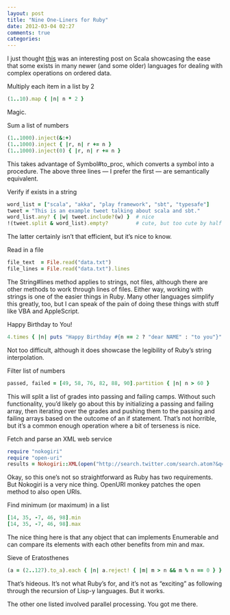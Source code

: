 ```yaml
---
layout: post
title: "Nine One-Liners for Ruby"
date: 2012-03-04 02:27
comments: true
categories: 
---
```


I just thought [this][on_scala] was an interesting post on Scala showcasing the
ease that some exists in many newer (and some older) languages for dealing with
complex operations on ordered data.

Multiply each item in a list by 2

``` ruby
(1..10).map { |n| n * 2 }
```

Magic.

Sum a list of numbers

``` ruby
(1..1000).inject(&:+)
(1..1000).inject { |r, n| r += n }
(1..1000).inject(0) { |r, n| r += n }
```

This takes advantage of Symbol#to_proc, which converts a symbol into a procedure. The above three
lines — I prefer the first — are semantically equivalent.

Verify if exists in a string

``` ruby
word_list = ["scala", "akka", "play framework", "sbt", "typesafe"]
tweet = "This is an example tweet talking about scala and sbt."
word_list.any? { |w| tweet.include?(w) }  # nice
!(tweet.split & word_list).empty?         # cute, but too cute by half
```

The latter certainly isn’t that efficient, but it’s nice to know.

Read in a file

``` ruby
file_text  = File.read("data.txt")
file_lines = File.read("data.txt").lines
```

The String#lines method applies to strings, not files, although there are other methods to work
through lines of files. Either way, working with strings is one of the easier things in Ruby. Many
other languages simplify this greatly, too, but I can speak of the pain of doing these things with
stuff like VBA and AppleScript.

Happy Birthday to You!

``` ruby
4.times { |n| puts "Happy Birthday #{n == 2 ? "dear NAME" : "to you"}" }
```

Not too difficult, although it does showcase the legibility of Ruby’s string interpolation.

Filter list of numbers

``` ruby
passed, failed = [49, 58, 76, 82, 88, 90].partition { |n| n > 60 }
```

This will split a list of grades into passing and failing camps. Without such functionality, you’d
likely go about this by initializing a passing and failing array, then iterating over the grades and
pushing them to the passing and failing arrays based on the outcome of an if statement. That’s not
horrible, but it’s a common enough operation where a bit of terseness is nice.

Fetch and parse an XML web service

``` ruby
require "nokogiri"
require "open-uri"
results = Nokogiri::XML(open("http://search.twitter.com/search.atom?&q=ruby"))
```

Okay, so this one’s not so straightforward as Ruby has two requirements. But Nokogiri is a very nice
thing. OpenURI monkey patches the open method to also open URIs.

Find minimum (or maximum) in a list

``` ruby
[14, 35, -7, 46, 98].min
[14, 35, -7, 46, 98].max
```

The nice thing here is that any object that can implements Enumerable and can compare its elements
with each other benefits from min and max.

Sieve of Eratosthenes

``` ruby
(a = (2..127).to_a).each { |n| a.reject! { |m| m > n && m % n == 0 } }
```

That’s hideous. It’s not what Ruby’s for, and it’s not as “exciting” as following through the
recursion of Lisp-y languages. But it works.

The other one listed involved parallel processing. You got me there.

  [on_scala]:http://mkaz.com/solog/scala/10-scala-one-liners-to-impress-your-friends.html
